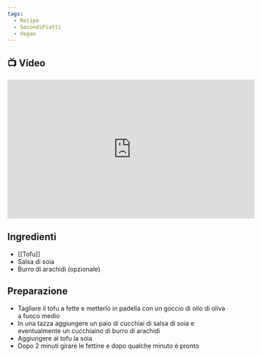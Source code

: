 ```yaml
---
tags:
  - Recipe
  - SecondiPiatti
  - Vegan
---
```



## 📺 Video

<div class="iframe-container">
  <iframe width="560" height="315" src="https://www.youtube.com/embed/RXcLyKZN_tc" title="YouTube video player" frameborder="0" allow="accelerometer; autoplay; clipboard-write; encrypted-media; gyroscope; picture-in-picture" allowfullscreen></iframe>
</div>

## Ingredienti
* [[Tofu]]
* Salsa di soia
* Burro di arachidi (opzionale)

## Preparazione
* Tagliare il tofu a fette e metterlo in padella con un goccio di olio di oliva a fuoco medio
* In una tazza aggiungere un paio di cucchiai di salsa di soia e eventualmente un cucchiaino di burro di arachidi 
* Aggiungere al tofu la soia
* Dopo 2 minuti girare le fettine e dopo qualche minuto è pronto